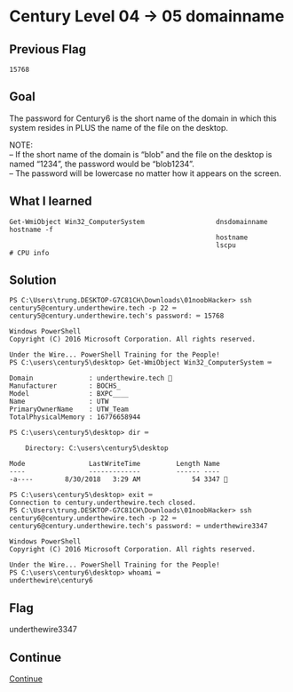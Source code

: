 # Century Level 04 → 05 domainname

## Previous Flag
```
15768
```

## Goal
The password for Century6 is the short name of the domain in which this system resides in PLUS the name of the file on the desktop.<br>

NOTE:<br>
– If the short name of the domain is “blob” and the file on the desktop is named “1234”, the password would be “blob1234”.<br>
– The password will be lowercase no matter how it appears on the screen.

## What I learned
```
Get-WmiObject Win32_ComputerSystem                  dnsdomainname       hostname -f
                                                    hostname
                                                    lscpu               # CPU info
```

## Solution
```
PS C:\Users\trung.DESKTOP-G7C81CH\Downloads\01noobHacker> ssh century5@century.underthewire.tech -p 22 ⌨️
century5@century.underthewire.tech's password: ⌨️ 15768 

Windows PowerShell 
Copyright (C) 2016 Microsoft Corporation. All rights reserved.

Under the Wire... PowerShell Training for the People!
PS C:\users\century5\desktop> Get-WmiObject Win32_ComputerSystem ⌨️

Domain              : underthewire.tech 👀
Manufacturer        : BOCHS_
Model               : BXPC____
Name                : UTW
PrimaryOwnerName    : UTW_Team
TotalPhysicalMemory : 16776658944  

PS C:\users\century5\desktop> dir ⌨️

    Directory: C:\users\century5\desktop

Mode                LastWriteTime         Length Name
----                -------------         ------ ----
-a----        8/30/2018   3:29 AM             54 3347 👀

PS C:\users\century5\desktop> exit ⌨️
Connection to century.underthewire.tech closed.
PS C:\Users\trung.DESKTOP-G7C81CH\Downloads\01noobHacker> ssh century6@century.underthewire.tech -p 22 ⌨️
century6@century.underthewire.tech's password: ⌨️ underthewire3347

Windows PowerShell 
Copyright (C) 2016 Microsoft Corporation. All rights reserved.

Under the Wire... PowerShell Training for the People!
PS C:\users\century6\desktop> whoami ⌨️
underthewire\century6
```

## Flag
underthewire3347

## Continue
[Continue](./Century0506.md)